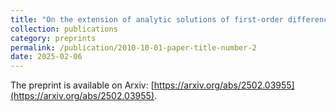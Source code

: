 ```yaml
---
title: "On the extension of analytic solutions of first-order difference equations"
collection: publications
category: preprints
permalink: /publication/2010-10-01-paper-title-number-2
date: 2025-02-06
---
```


The preprint is available on Arxiv: [https://arxiv.org/abs/2502.03955](https://arxiv.org/abs/2502.03955).
